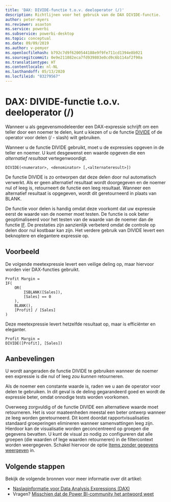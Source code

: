 ```yaml
---
title: 'DAX: DIVIDE-functie t.o.v. deeloperator (/)'
description: Richtlijnen voor het gebruik van de DAX DIVIDE-functie.
author: peter-myers
ms.reviewer: asaxton
ms.service: powerbi
ms.subservice: powerbi-desktop
ms.topic: conceptual
ms.date: 09/09/2019
ms.author: v-pemyer
ms.openlocfilehash: b792c7d9f6200544188e9f9fe711cd1394e8b921
ms.sourcegitcommit: 0e9e211082eca7fd939803e0cd9c6b114af2f90a
ms.translationtype: HT
ms.contentlocale: nl-NL
ms.lasthandoff: 05/13/2020
ms.locfileid: "83279567"
---
```

# <a name="dax-divide-function-vs-divide-operator-"></a>DAX: DIVIDE-functie t.o.v. deeloperator (/)

Wanneer u als gegevensmodeleerder een DAX-expressie schrijft om een teller door een noemer te delen, kunt u kiezen of u de functie [DIVIDE](/dax/divide-function-dax) of de operator voor delen (/ - slash) wilt gebruiken.

Wanneer u de functie DIVIDE gebruikt, moet u de expressies opgeven in de teller en noemer. U kunt desgewenst een waarde opgeven die een _alternatief resultaat_ vertegenwoordigt.

```dax
DIVIDE(<numerator>, <denominator> [,<alternateresult>])
```

De functie DIVIDE is zo ontworpen dat deze delen door nul automatisch verwerkt. Als er geen alternatief resultaat wordt doorgegeven en de noemer nul of leeg is, retourneert de functie een leeg resultaat. Wanneer een alternatief resultaat is opgegeven, wordt dit geretourneerd in plaats van BLANK.

De functie voor delen is handig omdat deze voorkomt dat uw expressie eerst de waarde van de noemer moet testen. De functie is ook beter geoptimaliseerd voor het testen van de waarde van de noemer dan de functie [IF](/dax/if-function-dax). De prestaties zijn aanzienlijk verbeterd omdat de controle op delen door nul kostbaar kan zijn. Het verdere gebruik van DIVIDE levert een beknoptere en elegantere expressie op.

## <a name="example"></a>Voorbeeld

De volgende meetexpressie levert een veilige deling op, maar hiervoor worden vier DAX-functies gebruikt.

```dax
Profit Margin =
IF(
    OR(
        ISBLANK([Sales]),
        [Sales] == 0
    ),
    BLANK(),
    [Profit] / [Sales]
)
```

Deze meetexpressie levert hetzelfde resultaat op, maar is efficiënter en eleganter.

```dax
Profit Margin =
DIVIDE([Profit], [Sales])
```

## <a name="recommendations"></a>Aanbevelingen

U wordt aangeraden de functie DIVIDE te gebruiken wanneer de noemer een expressie is die nul of leeg _zou kunnen_ retourneren.

Als de noemer een constante waarde is, raden we u aan de operator voor delen te gebruiken. In dit geval is de deling gegarandeerd goed en wordt de expressie beter, omdat onnodige tests worden voorkomen.

Overweeg zorgvuldig of de functie DIVIDE een alternatieve waarde moet retourneren. Het is voor maateenheden meestal een beter ontwerp wanneer ze leeg worden geretourneerd. Dit komt doordat rapportvisualisaties standaard groeperingen elimineren wanneer samenvattingen leeg zijn. Hierdoor kan de visualisatie worden geconcentreerd op groepen die gegevens bevatten. U kunt de visual zo nodig zo configureren dat alle groepen (die waarden of lege waarden retourneren) in de filtercontext worden weergegeven. Schakel hiervoor de optie [Items zonder gegevens weergeven](../create-reports/desktop-show-items-no-data.md) in.

## <a name="next-steps"></a>Volgende stappen

Bekijk de volgende bronnen voor meer informatie over dit artikel:

- [Naslaginformatie voor Data Analysis Expressions (DAX)](/dax/)
- Vragen? [Misschien dat de Power BI-community het antwoord weet](https://community.powerbi.com/)

